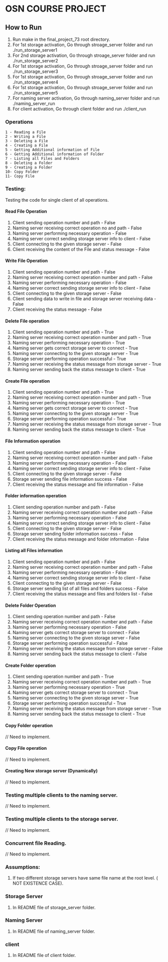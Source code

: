 # OSN COURSE PROJECT 


## How to Run 
1. Run make in the final_project_73 root directory.
2. For 1st storage activation, Go through stroage_server folder and run ./run_storage_server1
3. For 2nd storage activation, Go through stroage_server folder and run ./run_storage_server2
4. For 1st storage activation, Go through stroage_server folder and run ./run_storage_server3
5. For 1st storage activation, Go through stroage_server folder and run ./run_storage_server4
6. For 1st storage activation, Go through stroage_server folder and run ./run_storage_server5
7. For naming server activation, Go through naming_server folder and run ./naming_server_run 
8. For client activation, Go through client folder and run ./client_run 

### Operations 

```
1 - Reading a File
2 - Writing a File
3 - Deleting a File
4 - Creating a File
5 - Getting Additional information of File 
6 - Getting Additional information of Folder
7 - Listing all Files and Folders
8 - Deleting a Folder
9 - Creating a Folder
10- Copy Folder
11- Copy File
``` 

### Testing: 
Testing the code for single client of all operations. 
#### Read File Operation
1. Client sending operation number and path - False 
2. Naming server receiving correct operation no and path - False 
3. Naming server performing necessary operation - False 
4. Naming server correct sending storage server info to client - False 
5. Client connecting to the given storage server - False 
6. Client receiving the content of the File and status message - False 

#### Write File Operation
1. Client sending operation number and path - False 
2. Naming server receiving correct operation number and path - False 
3. Naming server performing necessary operation - False 
4. Naming server correct sending storage server info to client - False 
5. Client connecting to the given storage server - False 
6. Client sending data to write in file and storage server receiving data - False
7. Client receiving the status message - False 

#### Delete File operation
1. Client sending operation number and path - True
2. Naming server receiving correct operation number and path - True 
3. Naming server performing necessary operation - True
4. Naming server gets correct storage server to connect - True
5. Naming server connecting to the given storage server - True 
6. Storage server performing operation successful - True
7. Naming server receiving the status message from storage server - True 
8. Naming server sending back the status message to client - True

#### Create File operation
1. Client sending operation number and path - True
2. Naming server receiving correct operation number and path - True
3. Naming server performing necessary operation - True 
4. Naming server gets correct storage server to connect - True
5. Naming server connecting to the given storage server - True
6. Storage server performing operation successful - True
7. Naming server receiving the status message from storage server - True 
8. Naming server sending back the status message to client - True

#### File Information operation
1. Client sending operation number and path - False 
2. Naming server receiving correct operation number and path - False 
3. Naming server performing necessary operation - False 
4. Naming server correct sending storage server info to client - False 
5. Client connecting to the given storage server - False 
6. Storage server sending file information success - False
7. Client receiving the status message and file information - False 

#### Folder information operation 
1. Client sending operation number and path - False 
2. Naming server receiving correct operation number and path - False 
3. Naming server performing necessary operation - False 
4. Naming server correct sending storage server info to client - False 
5. Client connecting to the given storage server - False 
6. Storage server sending folder information success - False
7. Client receiving the status message and folder information - False

#### Listing all Files information 
1. Client sending operation number and path - False 
2. Naming server receiving correct operation number and path - False 
3. Naming server performing necessary operation - False 
4. Naming server correct sending storage server info to client - False 
5. Client connecting to the given storage server - False 
6. Storage server sending list of all files and folders success - False
7. Client receiving the status message and files and folders list - False

#### Delete Folder Operation 
1. Client sending operation number and path - False 
2. Naming server receiving correct operation number and path - False 
3. Naming server performing necessary operation - False 
4. Naming server gets correct storage server to connect - False
5. Naming server connecting to the given storage server - False 
6. Storage server performing operation successful - False
7. Naming server receiving the status message from storage server - False 
8. Naming server sending back the status message to client - False

#### Create Folder operation 
1. Client sending operation number and path - True 
2. Naming server receiving correct operation number and path - True 
3. Naming server performing necessary operation - True 
4. Naming server gets correct storage server to connect - True
5. Naming server connecting to the given storage server - True 
6. Storage server performing operation successful - True
7. Naming server receiving the status message from storage server - True 
8. Naming server sending back the status message to client - True

#### Copy Folder operation 
// Need to implement.

#### Copy File operation 
// Need to implement. 

#### Creating New storage server (Dynamically)
// Need to implement. 


### Testing multiple clients to the naming server. 
// Need to implement. 

### Testing multiple clients to the storage server. 
// Need to implement. 

### Concurrent file Reading. 
// Need to implement. 

### Assumptions: 
1. If two different storage servers have same file name at the root level. ( NOT EXISTENCE CASE). 


### Storage Server
1. In README file of storage_server folder. 

### Naming Server 
1. In README file of naming_server folder. 

### client 
1. In README file of client folder.

